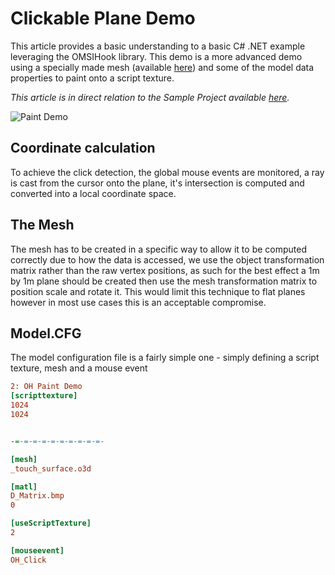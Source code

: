 # Clickable Plane Demo

This article provides a basic understanding to a basic C# .NET example leveraging the OMSIHook library. This demo is a more advanced 
demo using a specially made mesh (available [here](https://adam.mathieson.dev/_touch_surface.o3d)) and some of the model data properties to paint onto a script texture.

_This article is in direct relation to the Sample Project available [here](https://github.com/space928/Omsi-Extensions/tree/main/_OmsiHookExamples/ClickablePlaneDemo)._

![Paint Demo](https://adam.mathieson.dev/Paint-demo.png)

## Coordinate calculation
To achieve the click detection, the global mouse events are monitored, a ray is cast from the cursor onto the plane, it's intersection is computed and converted into a local coordinate space.

## The Mesh
The mesh has to be created in a specific way to allow it to be computed correctly due to how the data is accessed, we use the object transformation matrix rather than the raw vertex positions, as such for the best effect a 1m by 1m plane should be created then use the mesh transformation matrix to position scale and rotate it. This would limit this technique to flat planes however in most use cases this is an acceptable compromise.

## Model.CFG
The model configuration file is a fairly simple one - simply defining a script texture, mesh and a mouse event

```ini
2: OH Paint Demo
[scripttexture]
1024
1024


-=-=-=-=-=-=-=-=-=-=-

[mesh]
_touch_surface.o3d

[matl]
D_Matrix.bmp
0

[useScriptTexture]
2

[mouseevent]
OH_Click
```